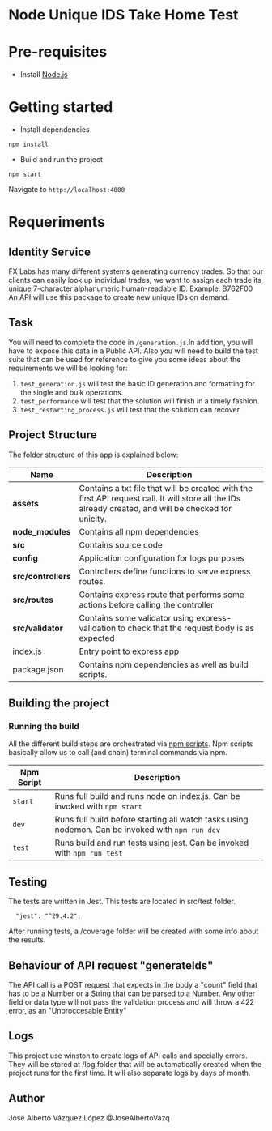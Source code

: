 # Node Unique IDS Take Home Test

# Pre-requisites
- Install [Node.js](https://nodejs.org/en/)


# Getting started
- Install dependencies
```
npm install
```
- Build and run the project
```
npm start
```
  Navigate to `http://localhost:4000`


# Requeriments 

## Identity Service
FX Labs has many different systems generating currency trades.
So that our clients can easily look up individual trades, we
want to assign each trade its unique 7-character alphanumeric
human-readable ID.
Example: B762F00
An API will use this package to create new unique IDs on demand.
## Task
You will need to complete the code in `/generation.js`.In addition, you will have
to expose this data in a Public API.
Also you will need to build the test suite that can be used for reference to give
you some ideas about the requirements we will be looking for:
1. `test_generation.js` will test the basic ID generation and formatting for the
single and bulk operations.
2. `test_performance` will test that the solution will finish in a timely fashion.
3. `test_restarting_process.js` will test that the solution can recover


## Project Structure
The folder structure of this app is explained below:

| Name | Description |
| ------------------------ | --------------------------------------------------------------------------------------------- |
| **assets**               | Contains a txt file that will be created with the first API request call. It will store all the IDs already created, and will be checked for unicity.
| **node_modules**         | Contains all  npm dependencies                                                            |
| **src**                  | Contains  source code                              |
| **config**               | Application configuration for logs purposes
| **src/controllers**      | Controllers define functions to serve express routes. 
| **src/routes**           | Contains express route that performs some actions before calling the controller              
| **src/validator**        | Contains some validator using express-validation to check that the request body is as expected |
| index.js                 | Entry point to express app                                                               |
| package.json             | Contains npm dependencies as well as build scripts.

## Building the project

### Running the build
All the different build steps are orchestrated via [npm scripts](https://docs.npmjs.com/misc/scripts).
Npm scripts basically allow us to call (and chain) terminal commands via npm.

| Npm Script | Description |
| ------------------------- | ------------------------------------------------------------------------------------------------- |
| `start`                   | Runs full build and runs node on index.js. Can be invoked with `npm start`                  |
| `dev`                     | Runs full build before starting all watch tasks using nodemon. Can be invoked with `npm run dev`                                         |
| `test`                    | Runs build and run tests using jest. Can be invoked with `npm run test`        |

## Testing
The tests are  written in Jest. This tests are located in src/test folder.

```
  "jest": "^29.4.2",
```

After running tests, a /coverage folder will be created with some info about the results.

## Behaviour of API request "generateIds"

The API call is a POST request that expects in the body a "count" field that has to be a Number or a String that can be parsed to a Number. Any other field or data type will not pass the 
validation process and will throw a 422 error, as an "Unproccesable Entity"

## Logs
This project use winston to create logs of API calls and specially errors. They will be stored at /log folder that will be automatically created when the project runs for the first time.
It will also separate logs by days of month.


## Author
José Alberto Vázquez López
@JoseAlbertoVazq

